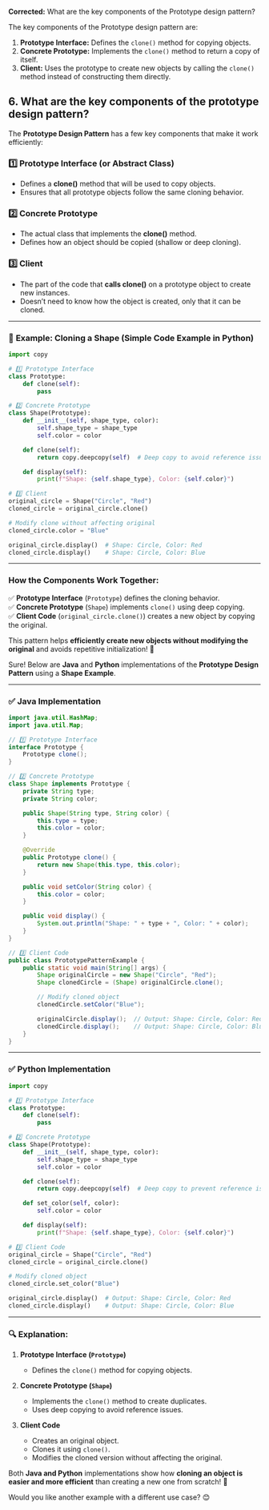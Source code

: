 
**Corrected:** What are the key components of the Prototype design pattern?  

The key components of the Prototype design pattern are:  

1. **Prototype Interface:** Defines the `clone()` method for copying objects.  
2. **Concrete Prototype:** Implements the `clone()` method to return a copy of itself.  
3. **Client:** Uses the prototype to create new objects by calling the `clone()` method instead of constructing them directly.

## 6. What are the key components of the prototype design pattern?

The **Prototype Design Pattern** has a few key components that make it work efficiently:

### 1️⃣ **Prototype Interface (or Abstract Class)**  
   - Defines a **clone()** method that will be used to copy objects.  
   - Ensures that all prototype objects follow the same cloning behavior.  

### 2️⃣ **Concrete Prototype**  
   - The actual class that implements the **clone()** method.  
   - Defines how an object should be copied (shallow or deep cloning).  

### 3️⃣ **Client**  
   - The part of the code that **calls clone()** on a prototype object to create new instances.  
   - Doesn’t need to know how the object is created, only that it can be cloned.  

---

### 🔹 **Example: Cloning a Shape (Simple Code Example in Python)**  

```python
import copy

# 1️⃣ Prototype Interface
class Prototype:
    def clone(self):
        pass

# 2️⃣ Concrete Prototype
class Shape(Prototype):
    def __init__(self, shape_type, color):
        self.shape_type = shape_type
        self.color = color

    def clone(self):
        return copy.deepcopy(self)  # Deep copy to avoid reference issues

    def display(self):
        print(f"Shape: {self.shape_type}, Color: {self.color}")

# 3️⃣ Client
original_circle = Shape("Circle", "Red")
cloned_circle = original_circle.clone()

# Modify clone without affecting original
cloned_circle.color = "Blue"

original_circle.display()  # Shape: Circle, Color: Red
cloned_circle.display()    # Shape: Circle, Color: Blue
```

---

### **How the Components Work Together:**  
✅ **Prototype Interface** (`Prototype`) defines the cloning behavior.  
✅ **Concrete Prototype** (`Shape`) implements `clone()` using deep copying.  
✅ **Client Code** (`original_circle.clone()`) creates a new object by copying the original.  




This pattern helps **efficiently create new objects without modifying the original** and avoids repetitive initialization! 🚀  

Sure! Below are **Java** and **Python** implementations of the **Prototype Design Pattern** using a **Shape Example**.  

---

### **✅ Java Implementation**
```java
import java.util.HashMap;
import java.util.Map;

// 1️⃣ Prototype Interface
interface Prototype {
    Prototype clone();
}

// 2️⃣ Concrete Prototype
class Shape implements Prototype {
    private String type;
    private String color;

    public Shape(String type, String color) {
        this.type = type;
        this.color = color;
    }

    @Override
    public Prototype clone() {
        return new Shape(this.type, this.color);
    }

    public void setColor(String color) {
        this.color = color;
    }

    public void display() {
        System.out.println("Shape: " + type + ", Color: " + color);
    }
}

// 3️⃣ Client Code
public class PrototypePatternExample {
    public static void main(String[] args) {
        Shape originalCircle = new Shape("Circle", "Red");
        Shape clonedCircle = (Shape) originalCircle.clone();

        // Modify cloned object
        clonedCircle.setColor("Blue");

        originalCircle.display();  // Output: Shape: Circle, Color: Red
        clonedCircle.display();    // Output: Shape: Circle, Color: Blue
    }
}
```

---

### **✅ Python Implementation**
```python
import copy

# 1️⃣ Prototype Interface
class Prototype:
    def clone(self):
        pass

# 2️⃣ Concrete Prototype
class Shape(Prototype):
    def __init__(self, shape_type, color):
        self.shape_type = shape_type
        self.color = color

    def clone(self):
        return copy.deepcopy(self)  # Deep copy to prevent reference issues

    def set_color(self, color):
        self.color = color

    def display(self):
        print(f"Shape: {self.shape_type}, Color: {self.color}")

# 3️⃣ Client Code
original_circle = Shape("Circle", "Red")
cloned_circle = original_circle.clone()

# Modify cloned object
cloned_circle.set_color("Blue")

original_circle.display()  # Output: Shape: Circle, Color: Red
cloned_circle.display()    # Output: Shape: Circle, Color: Blue
```

---

### **🔍 Explanation:**
1. **Prototype Interface (`Prototype`)**  
   - Defines the `clone()` method for copying objects.  

2. **Concrete Prototype (`Shape`)**  
   - Implements the `clone()` method to create duplicates.  
   - Uses deep copying to avoid reference issues.  

3. **Client Code**  
   - Creates an original object.  
   - Clones it using `clone()`.  
   - Modifies the cloned version without affecting the original.  

Both **Java and Python** implementations show how **cloning an object is easier and more efficient** than creating a new one from scratch! 🚀  

Would you like another example with a different use case? 😊
